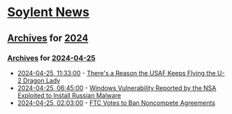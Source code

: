 # [Soylent News](../../../README.md)

## [Archives](../../index.md) for [2024](../index.md)

### [Archives](../../index.md) for [2024-04-25](index.md)

* [2024-04-25, 11:33:00](https://soylentnews.org/article.pl?sid=24/04/25/0226247&from=rss) - [There's a Reason the USAF Keeps Flying the U-2 Dragon Lady](https://soylentnews.org/article.pl?sid=24/04/25/0226247&from=rss)
* [2024-04-25, 06:45:00](https://soylentnews.org/article.pl?sid=24/04/24/1221216&from=rss) - [Windows Vulnerability Reported by the NSA Exploited to Install Russian Malware](https://soylentnews.org/article.pl?sid=24/04/24/1221216&from=rss)
* [2024-04-25, 02:03:00](https://soylentnews.org/article.pl?sid=24/04/24/1212202&from=rss) - [FTC Votes to Ban Noncompete Agreements ](https://soylentnews.org/article.pl?sid=24/04/24/1212202&from=rss)
